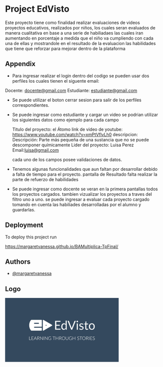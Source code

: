 
# Project EdVisto
Este proyecto tiene como finalidad realizar evaluaciones de videos proyectos educativos, realizados por niños, los cuales seran evaluados de manera cualitativa en base a una serie de habiliadaes las cuales iran aumentando en porcentaje a medida que el niño va cumpliendo con cada una de ellas y mostrandole en el resultado de la evaluacion las habilidades que tiene que reforzar para mejorar dentro de la plataforma  


## Appendix

- Para ingresar realizar el login dentro del codigo se pueden usar dos perfiles los cuales tienen el siguente email:

Docente:  docente@gmail.com
Estudiante: estudiante@gmail.com

- Se puede utilizar el boton cerrar sesion para salir de los perfiles correspondientes.

- Se puede ingresar como estudiante y cargar un video se podrian utilizar los siguientes datos como ejemplo para cada campo

    Titulo del proyecto: el Átomo
    link de video de youtube: https://www.youtube.com/watch?v=xmPtVflvLh0
    descripcion: Descripción: Parte más pequeña de una sustancia que no se puede descomponer químicamente
    Lider del proyecto: Luisa Perez
    Email:luisa@gmail.com

    cada uno de los campos posee validaciones de datos.

- Tenemos algunas funcionalidades que aun faltan por desarrollar debido a falta de tiempo para el proyecto.
    pantalla de Resultado falta realizar la parte de refuerzo de habilidades

- Se puede ingresar como docente se veran en la primera pantallas todos los proyectos cargados.
    tambien vizualizar los proyectos a traves del filtro uno a uno.
    se puede ingresar a evaluar cada proyecto cargado tomando en cuenta las habiliades desarrolladas por el alumno y guardarlas.

## Deployment
To deploy this project run

https://margaretvanessa.github.io/BAMultiplica-TpFinal/


## Authors

- [@margaretvanessa](https://github.com/MargaretVanessa)

## Logo
![Logo](https://github.com/MargaretVanessa/BAMultiplica-TpFinal/blob/main/public/images/logo.png)

